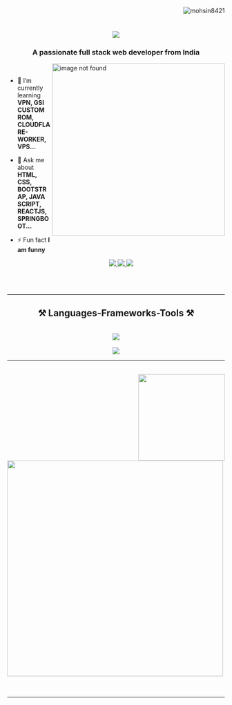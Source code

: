 <p align="right"> <img src="https://komarev.com/ghpvc/?username=mohsin8421&label=Profile%20views&color=0e75b6&style=flat" alt="mohsin8421" /> </p>
<h1 align="center">
    <img src="https://readme-typing-svg.herokuapp.com/?font=Righteous&size=35&center=true&vCenter=true&width=500&height=70&duration=4000&lines=Hi+There!+👋🏻;+I'm+Mohsin+Khatik!;" />
</h1>
<h3 align="center">A passionate full stack web developer from India</h3>

<img alt="image not found" align="right" width="400" src="https://user-images.githubusercontent.com/69011963/137184767-79a13ec7-1bb3-4341-a6da-3a149c9c159a.gif">
</br>

- 🌱 I’m currently learning **VPN, GSI CUSTOM ROM, CLOUDFLARE-WORKER, VPS...**

- 💬 Ask me about **HTML, CSS, BOOTSTRAP, JAVA SCRIPT, REACTJS, SPRINGBOOT...**
  
- ⚡ Fun fact **I am funny**
  

  <div align="center"> 
  <a href="mailto:mohsin842123@gmail.com">
    <img src="https://img.shields.io/badge/Gmail-333333?style=for-the-badge&logo=gmail&logoColor=red" target="_blank" />
  </a>
  <a href="https://linkedin.com/in/mohsin-khatik target="_blank">
    <img src="https://img.shields.io/badge/LinkedIn-0077B5?style=for-the-badge&logo=linkedin&logoColor=white" target="_blank" />
  </a>
  <a href="http://portfolios.ecti.co.in/MohsinK" target="_blank">
     <img src="https://img.shields.io/badge/Portfolio-FF5722?style=for-the-badge&logo=todoist&logoColor=white" target="_blank" /> <!-- sqlite, safari, google-chrome are other good icon options -->
  </a>
</div>
<br>
<br>
 <hr>

 

<h2 align="center">⚒️ Languages-Frameworks-Tools ⚒️</h2>
</br>
<div align="center">
    <img src="https://skillicons.dev/icons?i=vscode,html,css,bootstrap,javascript,jquery,react" /><br/><br/>
    <img src="https://skillicons.dev/icons?i=eclipse,postman,mysql,hibernate,spring,java,github" /><br>
</div>
<hr>
<!-- 
<div align="center">
  <h2>🐍 My Contributions 🐍</h2>
  <br>
  ![snake gif](https://github.com/mohsin8421/mohsin8421/blob/output/github-contribution-grid-snake.gif)
  <br/><br/><br/>
</div>

<h2 align="center">⚡ Stats ⚡</h2>
<br>
<div align=center>
  <img width=390 src="https://github-readme-streak-stats-mohsin8421.vercel.app/?user=mohsin8421&count_private=true&theme=react&border_radius=10" alt="streak stats"/>
  <img width=390 src="https://github-readme-stats-mohsin8421.vercel.app/api?username=mohsin8421&count_private=true&show_icons=true&theme=react&rank_icon=github&border_radius=10" alt="readme stats" />
  <br/>
  <img width=390 align="center" src="https://github-readme-stats-mohsin8421.vercel.app/api/top-langs/?username=mohsin8421&hide=HTML&langs_count=8&layout=compact&theme=react&border_radius=10&size_weight=0.5&count_weight=0.5&exclude_repo=github-readme-stats" alt="top langs" />
</div>
 -->
<br>

<!-- streak stats -->
<!-- <div  align="center">
<p><img src="https://github-readme-streak-stats.herokuapp.com/?user=mohsin8421&" alt="mohsin8421" /></p><br>
</div> -->




<img align="right" height="200" src="https://media.tenor.com/kJuDMXGW8awAAAAi/pokemon-gengar.gif"  />
<img src="https://github-production-user-asset-6210df.s3.amazonaws.com/74038190/271839856-3b4607a1-1cc6-41f1-926f-892ae880e7a5.gif?X-Amz-Algorithm=AWS4-HMAC-SHA256&X-Amz-Credential=AKIAVCODYLSA53PQK4ZA%2F20241009%2Fus-east-1%2Fs3%2Faws4_request&X-Amz-Date=20241009T045330Z&X-Amz-Expires=300&X-Amz-Signature=2926aa894d9314b7835c233f5de756bc3605ab14bd00a5dfea86497767e58c74&X-Amz-SignedHeaders=host" width="500">
<br><br>

<br>
<hr>
